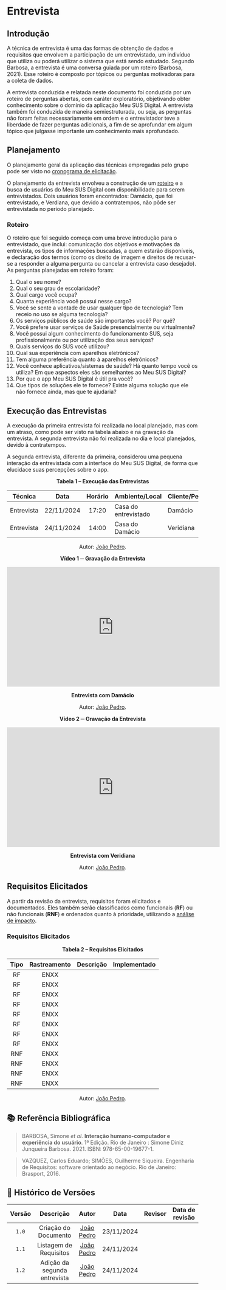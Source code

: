 # Entrevista

## Introdução

A técnica de entrevista é uma das formas de obtenção de dados e requisitos que envolvem a participação de um entrevistado, um indivíduo que utiliza ou poderá utilizar o sistema que está sendo estudado. Segundo Barbosa, a entrevista é uma conversa guiada por um roteiro (Barbosa, 2021). Esse roteiro é composto por tópicos ou perguntas motivadoras para a coleta de dados.

A entrevista conduzida e relatada neste documento foi conduzida por um roteiro de perguntas abertas, com caráter exploratório, objetivando obter conhecimento sobre o domínio da aplicação Meu SUS Digital. A entrevista também foi conduzida de maneira semiestruturada, ou seja, as perguntas não foram feitas necessariamente em ordem e o entrevistador teve a liberdade de fazer perguntas adicionais, a fim de se aprofundar em algum tópico que julgasse importante um conhecimento mais aprofundado.

## Planejamento

O planejamento geral da aplicação das técnicas empregadas pelo grupo pode ser visto no [cronograma de elicitação](../planejamento/cronograma-tecnicas.md).

O planejamento da entrevista envolveu a construção de um [roteiro](#roteiro) e a busca de usuários do Meu SUS Digital com disponibilidade para serem entrevistados. Dois usuários foram encontrados: Damácio, que foi entrevistado, e Verdiana, que devido a contratempos, não pôde ser entrevistada no período planejado.

### Roteiro

O roteiro que foi seguido começa com uma breve introdução para o entrevistado, que inclui: comunicação dos objetivos e motivações da entrevista, os tipos de informações buscadas, a quem estarão disponíveis, e declaração dos termos (como os direito de imagem e direitos de recusar-se a responder a alguma pergunta ou cancelar a entrevista caso desejado). As perguntas planejadas em roteiro foram:

1. Qual o seu nome?
2. Qual o seu grau de escolaridade?
3. Qual cargo você ocupa?
4. Quanta experiência você possui nesse cargo?
5. Você se sente a vontade de usar qualquer tipo de tecnologia? Tem receio no uso se alguma tecnologia?
6. Os serviços públicos de saúde são importantes você? Por quê?
7. Você prefere usar serviços de Saúde presencialmente ou virtualmente?
8. Você possui algum conhecimento do funcionamento SUS, seja profissionalmente ou por utilização dos seus serviços?
9. Quais serviços do SUS você utilizou?
10. Qual sua experiência com aparelhos eletrônicos?
11. Tem alguma preferência quanto à aparelhos eletrônicos?
12. Você conhece aplicativos/sistemas de saúde? Há quanto tempo você os utiliza? Em que aspectos eles são semelhantes ao Meu SUS Digital?
13. Por que o app Meu SUS Digital é útil pra você?
14. Que tipos de soluções ele te fornece? Existe alguma solução que ele não fornece ainda, mas que te ajudaria?

## Execução das Entrevistas

A execução da primeira entrevista foi realizada no local planejado, mas com um atraso, como pode ser visto na tabela abaixo e na gravação da entrevista. A segunda entrevista não foi realizada no dia e local planejados, devido à contratempos.

A segunda entrevista, diferente da primeira, considerou uma pequena interação da entrevistada com a interface do Meu SUS Digital, de forma que elucidace suas percepções sobre o app.

<div align="center">
    <p><strong>Tabela 1 – Execução das Entrevistas</strong></p>
</div>

| Técnica | Data | Horário | Ambiente/Local | Cliente/Persona | Responsável(eis) |
| ------- | :--: | :-----: | ----- | --------------- | ------------- |
| Entrevista | 22/11/2024 | 17:20 | Casa do entrevistado | Damácio | [João Pedro](https://github.com/JoosPerro) |
| Entrevista | 24/11/2024 | 14:00 | Casa do Damácio | Veridiana | [João Pedro](https://github.com/JoosPerro) |

<div align="center">
    <p>Autor: <a href="https://github.com/JoosPerro">João Pedro</a>.</p>
</div>

<div align="center">
    <p><strong>Vídeo 1 ─ Gravação da Entrevista</strong></p>

<iframe width="560" height="315" src="https://www.youtube.com/embed/JCqsTKHLMBQ?si=b3hYLv9Tk_VGs_5k" frameborder="0" allowfullscreen></iframe>
    <p><strong>Entrevista com Damácio<em></em></strong></p>
    <p>Autor: <a href="https://github.com/JoosPerro">João Pedro</a>.</p>
</div>

<div align="center">
    <p><strong>Vídeo 2 ─ Gravação da Entrevista</strong></p>


<iframe width="560" height="315" src="https://www.youtube.com/embed/X1yU5QGuCM4?si=VYTyUCi6dcJcXZU7" frameborder="0" allowfullscreen></iframe>
    <p><strong>Entrevista com Veridiana<em></em></strong></p>
    <p>Autor: <a href="https://github.com/JoosPerro">João Pedro</a>.</p>
</div>


## Requisitos Elicitados

A partir da revisão da entrevista, requisitos foram elicitados e documentados. Eles também serão classificados como funcionais (**RF**) ou não funcionais (**RNF**) e ordenados quanto à prioridade, utilizando a [análise de impacto](../priorizacao/analise-de-impacto.md).

### Requisitos Elicitados

<div align="center">
    <p><strong>Tabela 2 – Requisitos Elicitados</strong></p>
</div>

<center>

| Tipo | Rastreamento | Descrição | Implementado |
| :-:  | :----------: | :-------: | :----------: |
| RF   | ENXX |  |  |
| RF   | ENXX |  |  |
| RF   | ENXX |  |  |
| RF   | ENXX |  |  |
| RF   | ENXX |  |  |
| RF   | ENXX |  |  |
| RF   | ENXX |  |  |
| RF   | ENXX |  |  |
| RNF  | ENXX |  |  |
| RNF  | ENXX |  |  |
| RNF  | ENXX |  |  |
| RNF  | ENXX |  |  |

</center>

<div align="center">
    <p>Autor: <a href="https://github.com/JoosPerro">João Pedro</a>.</p>
</div>

## 📚 Referência Bibliográfica

> BARBOSA, Simone *et al*. **Interação humano-computador e experiência do
usuário**. 1ª Edição. Rio de Janeiro : Simone Diniz Junqueira
Barbosa. 2021. ISBN: 978-65-00-19677-1.

> VAZQUEZ, Carlos Eduardo; SIMÕES, Guilherme Siqueira. Engenharia de Requisitos: software orientado ao negócio. Rio de Janeiro: Brasport, 2016.

## 📑 Histórico de Versões

| Versão |          Descrição              |     Autor      |      Data      |   Revisor     |    Data de revisão    |  
|:------:|:-------------------------------:|:--------------:|:--------------:|:-------------:|:---------------------:|
| `1.0`  | Criação do Documento | [João Pedro](https://github.com/JoosPerro)| 23/11/2024   | |  |
| `1.1`  | Listagem de Requisitos | [João Pedro](https://github.com/JoosPerro)| 24/11/2024   | |  |
| `1.2`  | Adição da segunda entrevista | [João Pedro](https://github.com/JoosPerro)| 24/11/2024   | |  |

